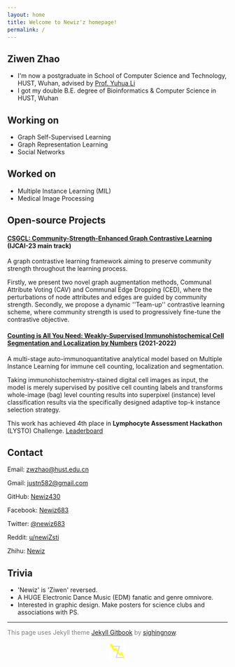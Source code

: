 ```yaml
---
layout: home
title: Welcome to Newiz'z homepage!
permalink: /
---
```


## Ziwen Zhao

* I'm now a postgraduate in School of Computer Science and Technology, HUST, Wuhan, advised by [Prof. Yuhua Li](http://english.cs.hust.edu.cn/info/1701/1581.htm)
* I got my double B.E. degree of Bioinformatics & Computer Science in HUST, Wuhan

## Working on

* Graph Self-Supervised Learning
* Graph Representation Learning
* Social Networks

## Worked on

* Multiple Instance Learning (MIL)
* Medical Image Processing

## Open-source Projects

#### [CSGCL: Community-Strength-Enhanced Graph Contrastive Learning](https://github.com/HanChen-HUST/CSGCL) (IJCAI-23 main track)

A graph contrastive learning framework aiming to preserve community strength throughout the learning process. 

Firstly, we present two novel graph augmentation methods, Communal Attribute Voting (CAV) and Communal Edge Dropping (CED), where the perturbations of node attributes and edges are guided by community strength. Secondly, we propose a dynamic ''Team-up'' contrastive learning scheme, where community strength is used to progressively fine-tune the contrastive objective. 

#### [Counting is All You Need: Weakly-Supervised Immunohistochemical Cell Segmentation and Localization by Numbers](https://github.com/Newiz430/CellSegmentation) (2021-2022)

A multi-stage auto-immunoquantitative analytical model based on Multiple Instance Learning for immune cell counting, localization and segmentation. 

Taking immunohistochemistry-stained digital cell images as input, the model is merely supervised by positive cell counting labels and transforms whole-image (bag) level counting results into superpixel (instance) level classification results via the specifically designed adaptive top-k instance selection strategy.

This work has achieved 4th place in **Lymphocyte Assessment Hackathon** (LYSTO) Challenge. [Leaderboard](https://lysto.grand-challenge.org/evaluation/challenge/leaderboard/)

## Contact

Email: zwzhao@hust.edu.cn

Gmail: justn582@gmail.com

GitHub: [Newiz430](https://github.com/Newiz430)

Facebook: [Newiz683](https://www.facebook.com/Newiz683)

Twitter: [@newiz683](https://twitter.com/newiz683)

Reddit: [u/newiZsti](https://www.reddit.com/user/newiZsti?utm_medium=android_app&utm_source=share)

Zhihu: [Newiz](https://www.zhihu.com/people/just-now-18)

## Trivia

* 'Newiz' is 'Ziwen' reversed.
* A HUGE Electronic Dance Music (EDM) fanatic and genre omnivore.
* Interested in graphic design. Make posters for science clubs and associations with PS. 

---

<font color=grey>
This page uses Jekyll theme <a href='http://jekyllthemes.org/themes/gitbook/'>Jekyll Gitbook</a> by <a href='https://github.com/sighingnow'>sighingnow</a>.
</font>

<br/>
<br/>

<div align=center>
<img src="assets/figure/logo.png" style="zoom:10%;" />
</div>
